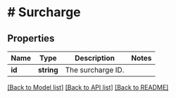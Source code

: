 # # Surcharge

## Properties

Name | Type | Description | Notes
------------ | ------------- | ------------- | -------------
**id** | **string** | The surcharge ID. | 

[[Back to Model list]](../../README.md#documentation-for-models) [[Back to API list]](../../README.md#documentation-for-api-endpoints) [[Back to README]](../../README.md)



